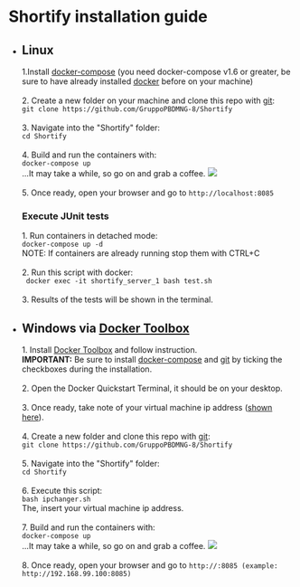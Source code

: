 # Shortify installation guide

<ul><li><h2>Linux</h2></li>
1.Install <a href="https://docs.docker.com/compose/install/">docker-compose</a> (you need docker-compose v1.6 or greater, be sure to have already installed <a href="https://docs.docker.com/linux/step_one/">docker</a> before on your machine)<br><br>
2. Create a new folder on your  machine and clone this repo with <a href="https://git-scm.com/">git</a>:<br>
<code>git clone https://github.com/GruppoPBDMNG-8/Shortify</code><br><br>
3. Navigate into the "Shortify" folder:<br><code>cd Shortify</code><br><br>
4. Build and run the containers with:<br><code>docker-compose up</code><br>
...It may take a while, so go on and grab a coffee. <img src="https://cdn3.iconfinder.com/data/icons/pidginsmilies/coffee.png"><br><br>
5. Once ready, open your browser and go to <code>http://localhost:8085</code><br>

<h3>Execute JUnit tests</h3>
1. Run containers in detached mode:<br><code>docker-compose up -d</code><br>NOTE: If containers are already running stop them with CTRL+C<br><br>
2. Run this script with docker:<br><code> docker exec -it shortify_server_1 bash test.sh</code><br><br>
3. Results of the tests will be shown in the terminal.<br>

<li><h2>Windows via <a href="https://www.docker.com/products/docker-toolbox">Docker Toolbox</a></h2></li>
1. Install <a href="https://www.docker.com/products/docker-toolbox">Docker Toolbox</a> and follow instruction.<br>
<strong>IMPORTANT:</strong> Be sure to install <a href="https://docs.docker.com/compose/install/">docker-compose</a> and <a href="https://git-scm.com/">git</a> by ticking the checkboxes during the installation.<br><br>
2. Open the Docker Quickstart Terminal, it should be on your desktop.<br><br>
3. Once ready, take note of your virtual machine ip address (<a href="http://s12.postimg.org/52b7kxam5/dockertool.png">shown here</a>).<br><br>
4. Create a new folder and clone this repo with <a href="https://git-scm.com/">git</a>:<br>
<code>git clone https://github.com/GruppoPBDMNG-8/Shortify</code><br><br>
5. Navigate into the "Shortify" folder:<br><code>cd Shortify</code><br><br>
6. Execute this script:<br><code>bash ipchanger.sh</code><br> The, insert your virtual machine ip address.<br><br>
7. Build and run the containers with:<br><code>docker-compose up</code><br>
...It may take a while, so go on and grab a coffee. <img src="https://cdn3.iconfinder.com/data/icons/pidginsmilies/coffee.png"><br><br>
8. Once ready, open your browser and go to <code>http://<your VM ip>:8085 (example: http://192.168.99.100:8085)</code><br>




